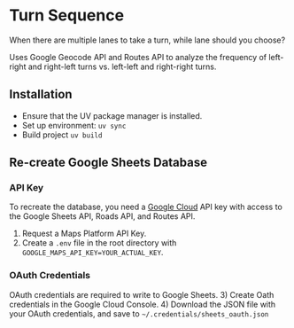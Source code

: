 # Turn Sequence
When there are multiple lanes to take a turn, while lane should you choose?

Uses Google Geocode API and Routes API to analyze the frequency of left-right and right-left turns vs. left-left and right-right turns.

## Installation

- Ensure that the UV package manager is installed.
- Set up environment: `uv sync`
- Build project `uv build`

## Re-create Google Sheets Database

### API Key
To recreate the database, you need a [Google Cloud](https://console.cloud.google.com/) API key with access to the Google Sheets API, Roads API, and Routes API.
1) Request a Maps Platform API Key.
2) Create a `.env` file in the root directory with `GOOGLE_MAPS_API_KEY=YOUR_ACTUAL_KEY`.

### OAuth Credentials
OAuth credentials are required to write to Google Sheets.
3) Create Oath credentials in the Google Cloud Console.
4) Download the JSON file with your OAuth credentials, and save to `~/.credentials/sheets_oauth.json`
